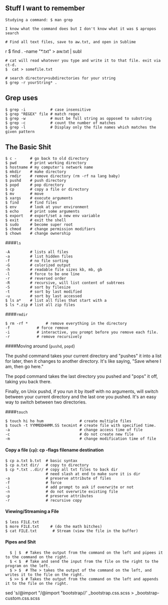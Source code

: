 ## Stuff I want to remember

    Studying a command: $ man grep

    I know what the command does but I don't know what it was $ apropos search

    # Find all text files, save to aw.txt, and open in Sublime
r $ find . -name  "*.txt"  > aw.txt | subl

    # cat will read whatever you type and write it to that file. exit via ct-d.
    $  cat > somefile.txt

    # search directory+subdirectories for your string
    $ grep -r yourString* .

## Grep uses

    $ grep -i           # case insensitive
    $ grep "REGEX" file # match regex
    $ grep -w           # must be full string as opposed to substring
    $ grep -c           # count the number of matches
    $ grep -l           # Display only the file names which matches the given pattern

## The Basic Shit

    $ c -      # go back to old directory
    $ pwd      # print working directory
    $ hostname # my computer's network name
    $ mkdir    # make directory
    $ rmdir    # remove directory (rm -rf na lang baby)
    $ pushd    # push directory
    $ popd     # pop directory
    $ cp       # copy a file or directory
    $ mv       # move
    $ xargs    # execute arguments
    $ find     # find files
    $ env      # look at your environment
    $ echo     # print some arguments
    $ export   # export/set a new env variable
    $ exit     # exit the shell
    $ sudo     # become super root
    $ chmod    # change permission modifiers
    $ chown    # change ownership

####`ls`

    -A         # lists all files
    -a         # list hidden files
    -f         # no file sorting
    -G         # colorized output
    -h         # readable file sizes kb, mb, gb
    -l         # force to be one line
    -r         # reversed order
    -R         # recursive, will list content of subtrees
    -S         # sort by filesize
    -t         # sort by last modified
    -u         # sort by last accessed
    $ ls a*    # list all files that start with a
    $ ls *.zip # list all zip files

####`rmdir`

    $ rm -rf *        # remove everything in the directory
    -f            # force remove
    -i            # interactive, you prompt before you remove each file.
    -r            # remove recursively

####Moving around (`pushd`, `popd`)

The pushd command takes your current directory and "pushes" it into a list for later, then it changes to another directory. It's like saying, "Save where I am, then go here."

The popd command takes the last directory you pushed and "pops" it off, taking you back there.

Finally, on Unix pushd, if you run it by itself with no arguments, will switch between your current directory and the last one you pushed. It's an easy way to switch between two directories.

####`touch`

    $ touch hi ho hum                # create multiple files
    $ touch -t YYMMDDHHMM.SS tecmint # create file with specified time.
    -a                               # change access time of file
    -c                               # do not create new file
    -m                               # change modification time of file

#### Copy a file (`cp`): cp -flags filename destination

    $ cp a.txt b.txt  # basic syntax
    $ cp a.txt dir/   # copy to directory
    $ cp *.txt ..dir/ # copy all txt files to back dir
                      # need slash at end to make sure it is dir
    -a                # preserve attribute of files
    -f                # force
    -i                # add prompt to ask if overwrite or not
    -n                # do not overwrite existing file
    -p                # preserve attributes
    -r                # recursive copy

#### Viewing/Streaming a File

    $ less FILE.txt
    $ more FILE.txt     # (do the math bitches)
    $ cat FILE.txt       # Stream (view the file in the buffer)

#### Pipes and Shit

      $ | $  # Takes the output from the command on the left and pipees it to the command on the right.
      $ < $  # Take and send the input from the file on the right to the program on the left.
      $ > $  # The > takes the output of the command on the left, and writes it to the file on the right.
      $ >> $ # Takes the output from the command on the left and appends it to the file on the right.


sed 's/@import "/@import "bootstrap\//' _bootstrap.css.scss > _bootstrap-custom.css.scss
